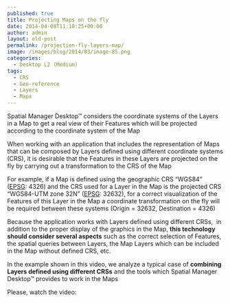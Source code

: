```yaml
---
published: true
title: Projecting Maps on the fly
date: 2014-04-08T11:10:25+00:00
author: admin
layout: old-post
permalink: /projection-fly-layers-map/
image: /images/blog/2014/03/image-85.png
categories:
  - Desktop L2 (Medium)
tags:
  - CRS
  - Geo-reference
  - Layers
  - Maps
---
```

Spatial Manager Desktop™ considers the coordinate systems of the Layers in a Map to get a real view of their Features which will be projected according to the coordinate system of the Map <!--more-->

When working with an application that includes the representation of Maps that can be composed by Layers defined using different coordinate systems (CRS), it is desirable that the Features in these Layers are projected on the fly by carrying out a transformation to the CRS of the Map

For example, if a Map is defined using the geographic CRS &#8220;WGS84&#8221; (<a title="EPSG Geodetic Parameter Dataset" href="http://www.epsg-registry.org/" target="_blank" rel="nofollow">EPSG</a>: 4326) and the CRS used for a Layer in the Map is the projected CRS &#8220;WGS84-UTM zone 32N&#8221; (<a title="EPSG Geodetic Parameter Dataset" href="http://www.epsg-registry.org/" target="_blank" rel="nofollow">EPSG</a>: 32632), for a correct visualization of the Features of this Layer in the Map a coordinate transformation on the fly will be required between these systems (Origin = 32632, Destination = 4326)

Because the application works with Layers defined using different CRSs,  in addition to the proper display of the graphics in the Map, **this technology should consider several aspects** such as the correct selection of Features, the spatial queries between Layers, the Map Layers which can be included in the Map without defined CRS, etc.

In the example shown in this video, we analyze a typical case of **combining Layers defined using different CRSs** and the tools which Spatial Manager Desktop™ provides to work in the Maps

Please, watch the video: